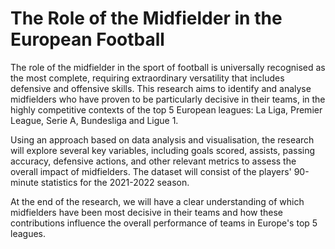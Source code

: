 # The Role of the Midfielder in the European Football
The role of the midfielder in the sport of football is universally recognised as the most complete, requiring extraordinary versatility that includes defensive and offensive skills. This research aims to identify and analyse midfielders who have proven to be particularly decisive in their teams, in the highly competitive contexts of the top 5 European leagues: La Liga, Premier League, Serie A, Bundesliga and Ligue 1.

Using an approach based on data analysis and visualisation, the research will explore several key variables, including goals scored, assists, passing accuracy, defensive actions, and other relevant metrics to assess the overall impact of midfielders. The dataset will consist of the players' 90-minute statistics for the 2021-2022 season.

At the end of the research, we will have a clear understanding of which midfielders have been most decisive in their teams and how these contributions influence the overall performance of teams in Europe's top 5 leagues.
